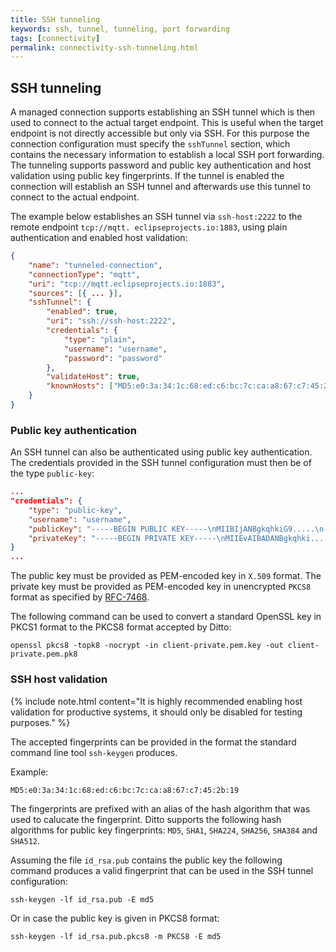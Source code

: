 ```yaml
---
title: SSH tunneling
keywords: ssh, tunnel, tunneling, port forwarding
tags: [connectivity]
permalink: connectivity-ssh-tunneling.html
---
```


## SSH tunneling

A managed connection supports establishing an SSH tunnel which is then used to connect to the actual target endpoint. 
This is useful when the target endpoint is not directly accessible but only via SSH. For this purpose the connection 
configuration must specify the `sshTunnel` section, which contains the necessary 
information to establish a local SSH port forwarding. The tunneling supports password and public key authentication and 
host validation using public key fingerprints. If the tunnel is enabled the connection will establish an SSH 
tunnel and afterwards use this tunnel to connect to the actual endpoint.

The example below establishes an SSH tunnel via `ssh-host:2222` to the remote endpoint 
`tcp://mqtt. eclipseprojects.io:1883`, using plain authentication and enabled host validation:

```json
{
    "name": "tunneled-connection",
    "connectionType": "mqtt",
    "uri": "tcp://mqtt.eclipseprojects.io:1883",
    "sources": [{ ... }],
    "sshTunnel": {
        "enabled": true,
        "uri": "ssh://ssh-host:2222",
        "credentials": {
            "type": "plain",
            "username": "username",
            "password": "password"
        },
        "validateHost": true,
        "knownHosts": ["MD5:e0:3a:34:1c:68:ed:c6:bc:7c:ca:a8:67:c7:45:2b:19"]
    }
}
```

### Public key authentication

An SSH tunnel can also be authenticated using public key authentication. The credentials provided in the SSH tunnel 
configuration must then be of the type `public-key`:
```json
...
"credentials": {
    "type": "public-key",
    "username": "username",
    "publicKey": "-----BEGIN PUBLIC KEY-----\nMIIBIjANBgkqhkiG9.....\n-----END PUBLIC KEY-----",
    "privateKey": "-----BEGIN PRIVATE KEY-----\nMIIEvAIBADANBgkqhki....\n-----END PRIVATE KEY-----"
}
...
```

The public key must be provided as PEM-encoded key in `X.509` format.
The private key must be provided as PEM-encoded key in unencrypted `PKCS8` format as specified by [RFC-7468](https://tools.ietf.org/html/rfc7468).

The following command can be used to convert a standard OpenSSL key in PKCS1 format to the PKCS8 format accepted by 
Ditto:
```
openssl pkcs8 -topk8 -nocrypt -in client-private.pem.key -out client-private.pem.pk8
```

### SSH host validation

{% include note.html content="It is highly recommended enabling host validation for productive systems, it should 
only be disabled for testing purposes." %}

The accepted fingerprints can be provided in the format the standard command line tool `ssh-keygen` produces. 

Example:
```
MD5:e0:3a:34:1c:68:ed:c6:bc:7c:ca:a8:67:c7:45:2b:19
```
The fingerprints are prefixed with an alias of the hash algorithm that was used to calucate the fingerprint.  Ditto 
supports the following hash algorithms for public key fingerprints:  `MD5`, `SHA1`, `SHA224`, `SHA256`, `SHA384` and `SHA512`. 

Assuming the file `id_rsa.pub` contains the public key the following command produces a valid fingerprint that 
can be used in the SSH tunnel configuration:
```
ssh-keygen -lf id_rsa.pub -E md5
```
Or in case the public key is given in PKCS8 format:
```
ssh-keygen -lf id_rsa.pub.pkcs8 -m PKCS8 -E md5
```
